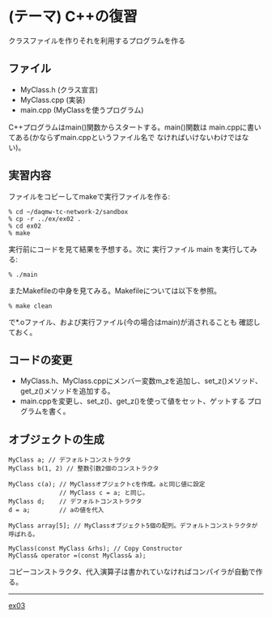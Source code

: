 (テーマ) C++の復習
==================
クラスファイルを作りそれを利用するプログラムを作る

ファイル
--------

* MyClass.h   (クラス宣言)
* MyClass.cpp (実装)
* main.cpp    (MyClassを使うプログラム)

C++プログラムはmain()関数からスタートする。main()関数は
main.cppに書いてある(かならずmain.cppというファイル名で
なければいけないわけではない)。

実習内容
--------

ファイルをコピーしてmakeで実行ファイルを作る:

    % cd ~/daqmw-tc-network-2/sandbox
    % cp -r ../ex/ex02 .
    % cd ex02
    % make

実行前にコードを見て結果を予想する。次に
実行ファイル main を実行してみる:

    % ./main

またMakefileの中身を見てみる。Makefileについては以下を参照。

    % make clean

で*.oファイル、および実行ファイル(今の場合はmain)が消されることも
確認しておく。

コードの変更
------------

- MyClass.h、MyClass.cppにメンバー変数m_zを追加し、set_z()メソッド、
  get_z()メソッドを追加する。
- main.cppを変更し、set_z()、get_z()を使って値をセット、ゲットする
  プログラムを書く。

オブジェクトの生成
------------------

```
MyClass a; // デフォルトコンストラクタ
MyClass b(1, 2) // 整数引数2個のコンストラクタ

MyClass c(a); // MyClassオブジェクトcを作成。aと同じ値に設定
              // MyClass c = a; と同じ。
MyClass d;    // デフォルトコンストラクタ
d = a;        // aの値を代入

MyClass array[5]; // MyClassオブジェクト5個の配列。デフォルトコンストラクタが呼ばれる。
```

```
MyClass(const MyClass &rhs); // Copy Constructor
MyClass& operator =(const MyClass& a);
```
コピーコンストラクタ、代入演算子は書かれていなければコンパイラが自動で作る。

---

[ex03](../ex03/)
